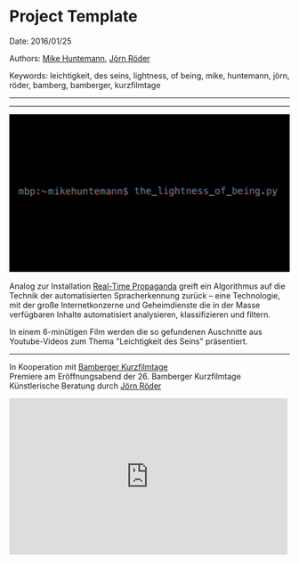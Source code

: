 # Project Template

Date: 2016/01/25

Authors: [Mike Huntemann](http://www.mikehuntemann.de), [Jörn Röder](http://www.joernroeder.de)

Keywords: leichtigkeit, des seins, lightness, of being, mike, huntemann, jörn, röder, bamberg, bamberger, kurzfilmtage

---
---

![](the-lightness-of-being.jpg)

Analog zur Installation [Real-Time Propaganda](http://newmediakassel.com/real-time-progropaganda) greift ein Algorithmus auf die Technik der automatisierten Spracherkennung zurück – eine Technologie, mit der große Internetkonzerne und Geheimdienste die in der Masse verfügbaren Inhalte automatisiert analysieren, klassifizieren und filtern. 

In einem 6-minütigen Film werden die so gefundenen Auschnitte aus Youtube-Videos zum Thema "Leichtigkeit des Seins" präsentiert.
  
---

In Kooperation mit [Bamberger Kurzfilmtage](http://www.bambergerkurzfilmtage.de)  
Premiere am Eröffnungsabend der 26. Bamberger Kurzfilmtage  
Künstlerische Beratung durch [Jörn Röder](http://www.joernroeder.de)

<iframe src="https://player.vimeo.com/video/152695178?title=0&byline=0&portrait=0" width="500" height="281" frameborder="0" webkitallowfullscreen mozallowfullscreen allowfullscreen></iframe>

